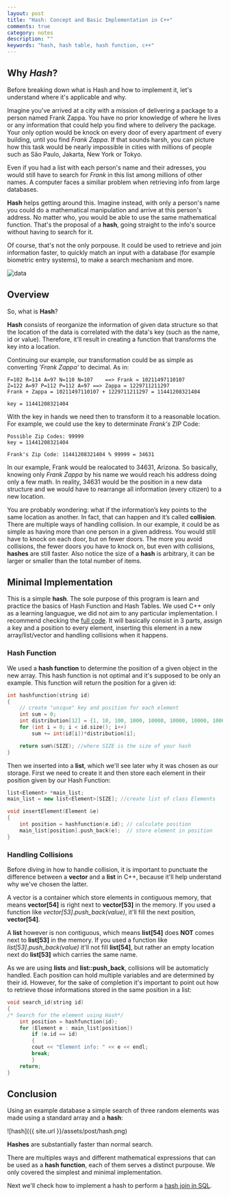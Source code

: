 ```yaml
---
layout: post
title: "Hash: Concept and Basic Implementation in C++"
comments: true
category: notes
description: ""
keywords: "hash, hash table, hash function, c++"
---
```


## Why _Hash_?
Before breaking down what is Hash and how to implement it, let's understand where it's applicable and why. 

Imagine you've arrived at a city with a mission of delivering a package to a person named Frank Zappa. You have no prior knowledge of where he lives or any information that could help you find where to delivery the package. Your only option would be knock on every door of every apartment of every building, until you find _Frank Zappa_. If that sounds harsh, you can picture how this task would be nearly impossible in cities with millions of people such as São Paulo, Jakarta, New York or Tokyo. 

Even if you had a list with each person's name and their adresses, you would still have to search for _Frank_ in this list among millions of other names. A computer faces a similiar problem when retrieving info from large databases.

**Hash** helps getting around this. Imagine instead, with only a person's name you could do a mathematical manipulation and arrive at this person's address. No matter who, you would be able to use the same mathematical function. That's the proposal of a **hash**, going straight to the info's source without having to search for it. 

Of course, that's not the only porpouse. It could be used to retrieve and join information faster, to quickly match an input with a database (for example biometric entry systems), to make a search mechanism and more.


![data](https://stimaenergia.com.br/wp-content/uploads/2019/11/6-big-data-analytics.jpg)

## Overview
So, what is **Hash**?

**Hash** consists of reorganize the information of given data structure so that the location of the data is correlated with the data's key (such as the name, id or value). Therefore, it'll result in creating a function that transforms the key into a location.

Continuing our example, our transformation could be as simple as converting _'Frank Zappa'_ to decimal. As in:
```
F=102 R=114 A=97 N=110 N=107 	==> Frank = 10211497110107
Z=122 A=97 P=112 P=112 A=97	==> Zappa = 1229711211297
Frank + Zappa = 10211497110107 + 1229711211297 = 11441208321404

key = 11441208321404

```
With the key in hands we need then to transform it to a reasonable location. For example, we could use the key to determinate _Frank's_ ZIP Code:
```
Possible Zip Codes: 99999
key = 11441208321404

Frank's Zip Code: 11441208321404 % 99999 = 34631

```
In our example, Frank would be realocated to 34631, Arizona. So basically, knowing only _Frank Zappa_ by his name we would reach his address doing only a few math. In reality, 34631 would be the position in a new data structure and we would have to rearrange all information (every citizen) to a new location.

You are probably wondering: what if the information’s key points to the same location as another. In fact, that can happen and it’s called **collision**. There are multiple ways of handling collision. In our example, it could be as simple as having more than one person in a given address. You would still have to knock on each door, but on fewer doors. The more you avoid collisions, the fewer doors you have to knock on, but even with collisions, **hashes** are still faster. Also notice the size of a **hash** is arbitrary, it can be larger or smaller than the total number of items.

<div class="divider"></div>

## Minimal Implementation
This is a simple **hash**. The sole purpose of this program is learn and practice the basics of Hash Function and Hash Tables. We used C++ only as a learning languague, we did not aim to any particular implementation. I recommend checking the [full code](https://github.com/m-rauh/hash-cpp). It will basically consist in 3 parts, assign a key and a position to every element, inserting this element in a new array/list/vector and handling collisions when it happens.

### Hash Function
We used a **hash function** to determine the position of a given object in the new array. This hash function is not optimal and it's supposed to be only an example. This function will return the position for a given id:
```cpp
int hashfunction(string id)
{
    // create "unique" key and position for each element
    int sum = 0;
    int distribution[12] = {1, 10, 100, 1000, 10000, 10000, 10000, 10000, 1000, 100, 10, 1};
    for (int i = 0; i < id.size(); i++) 
    	sum += int(id[i])*distribution[i];

    return sum%(SIZE); //where SIZE is the size of your hash
}
```
Then we inserted into a **list**, which we'll see later why it was chosen as our storage. First we need to create it and then store each element in their position given by our Hash Function:

```cpp
list<Element> *main_list; 
main_list = new list<Element>[SIZE]; //create list of class Elements

void insertElement(Element &e)
{
    int position = hashfunction(e.id); // calculate position
    main_list[position].push_back(e);  // store element in position
}
```

### Handling Collisions
Before diving in how to handle collision, it is important to punctuate the difference between a **vector** and a **list** in C++, because it'll help understand why we've chosen the latter. 

A vector is a container which store elements in contiguous memory, that means **vector[54]** is right next to **vector[53]** in the memory. If you used a function like _vector[53].push_back(value)_, it'll fill the next position, **vector[54]**.

A **list** however is non contiguous, which means **list[54]** does **NOT** comes next to **list[53]** in the memory. If you used a function like _list[53].push_back(value)_ it'll not fill **list[54]**, but rather an empty location next do **list[53]** which carries the same name.

As we are using **lists** and **list::push_back**, collisions will be automaticly handled. Each position can hold multiple variables and are determined by their id. However, for the sake of completion it's important to point out how to retrieve those informations stored in the same position in a list:

```cpp
void search_id(string id)
{
/* Search for the element using Hash*/
    int position = hashfunction(id);
    for (Element e : main_list[position])
        if (e.id == id)
        {
        cout << "Element info: " << e << endl;
        break;
        }
    return;
}
```
<div class="divider"></div>

## Conclusion

Using an example database a simple search of three random elements was made using a standard array and a **hash**:

![hash]({{ site.url }}/assets/post/hash.png)

**Hashes** are substantially faster than normal search. 

There are multiples ways and different mathematical expressions that can be used as a **hash function**, each of them serves a distinct purpouse. We only covered the simplest and minimal implementation.

Next we'll check how to implement a hash to perform a [hash join in SQL](https://m-rauh.github.io/2021/hash-sql).



